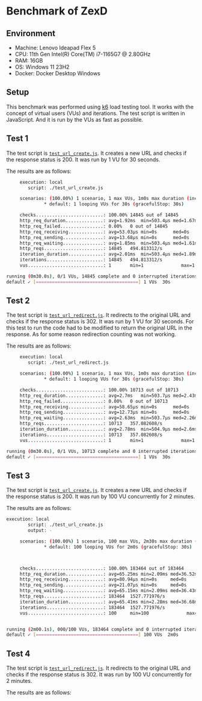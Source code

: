 # Benchmark of ZexD

## Environment

- Machine: Lenovo Ideapad Flex 5
- CPU: 11th Gen Intel(R) Core(TM) i7-1165G7 @ 2.80GHz
- RAM: 16GB
- OS: Windows 11 23H2
- Docker: Docker Desktop Windows

## Setup

This benchmark was performed using [k6](https://k6.io/) load testing tool.
It works with the concept of virtual users (VUs) and iterations.
The test script is written in JavaScript. And it is run by the VUs as fast as possible.

## Test 1

The test script is [`test_url_create.js`](test_url_create.js). It creates a new URL and checks if the response status is 200.
It was run by 1 VU for 30 seconds.

The results are as follows:

```bash
     execution: local
        script: ./test_url_create.js

     scenarios: (100.00%) 1 scenario, 1 max VUs, 1m0s max duration (incl. graceful stop):
              * default: 1 looping VUs for 30s (gracefulStop: 30s)

     checks.........................: 100.00% 14845 out of 14845
     http_req_duration..............: avg=1.92ms  min=503.4µs med=1.67ms max=16.95ms p(90)=2.62ms   p(95)=3.16ms
     http_req_failed................: 0.00%   0 out of 14845
     http_req_receiving.............: avg=53.03µs min=0s      med=0s     max=1.57ms  p(90)=156.56µs p(95)=521.5µs
     http_req_sending...............: avg=13.68µs min=0s      med=0s     max=1.5ms   p(90)=0s       p(95)=0s
     http_req_waiting...............: avg=1.85ms  min=503.4µs med=1.61ms max=16.95ms p(90)=2.58ms   p(95)=3.01ms
     http_reqs......................: 14845   494.813312/s
     iteration_duration.............: avg=2.01ms  min=503.4µs med=1.89ms max=16.95ms p(90)=2.66ms   p(95)=3.2ms
     iterations.....................: 14845   494.813312/s
     vus............................: 1       min=1              max=1

running (0m30.0s), 0/1 VUs, 14845 complete and 0 interrupted iterations
default ✓ [======================================] 1 VUs  30s
```

## Test 2

The test script is [`test_url_redirect.js`](test_url_delete.js). It redirects to the original URL and checks if the response status is 302.
It was run by 1 VU for 30 seconds.
For this test to run the code had to be modified to return the original URL in the response. As for some reason redirection counting was not working.

The results are as follows:

```bash
     execution: local
        script: ./test_url_redirect.js

     scenarios: (100.00%) 1 scenario, 1 max VUs, 1m0s max duration (incl. graceful stop):
              * default: 1 looping VUs for 30s (gracefulStop: 30s)

     checks.........................: 100.00% 10713 out of 10713
     http_req_duration..............: avg=2.7ms   min=503.7µs med=2.43ms max=23.21ms  p(90)=3.86ms   p(95)=4.48ms
     http_req_failed................: 0.00%   0 out of 10713
     http_req_receiving.............: avg=58.65µs min=0s      med=0s     max=1.68ms   p(90)=363.12µs p(95)=524.9µs
     http_req_sending...............: avg=12.73µs min=0s      med=0s     max=1.51ms   p(90)=0s       p(95)=0s
     http_req_waiting...............: avg=2.63ms  min=503.7µs med=2.26ms max=22.16ms  p(90)=3.79ms   p(95)=4.37ms
     http_reqs......................: 10713   357.082608/s
     iteration_duration.............: avg=2.78ms  min=504.9µs med=2.6ms  max=23.21ms  p(90)=4.05ms   p(95)=4.7ms
     iterations.....................: 10713   357.082608/s
     vus............................: 1       min=1              max=1

running (0m30.0s), 0/1 VUs, 10713 complete and 0 interrupted iterations
default ✓ [======================================] 1 VUs  30s
```

## Test 3

The test script is [`test_url_create.js`](test_url_create.js). It creates a new URL and checks if the response status is 200.
It was run by 100 VU concurrently for 2 minutes.

The results are as follows:

```bash
execution: local
        script: ./test_url_create.js
        output: -

     scenarios: (100.00%) 1 scenario, 100 max VUs, 2m30s max duration (incl. graceful stop):
              * default: 100 looping VUs for 2m0s (gracefulStop: 30s)



     checks.........................: 100.00% 183464 out of 183464
     http_req_duration..............: avg=65.25ms min=2.09ms med=36.52ms max=1.04s    p(90)=170.27ms p(95)=236.89ms
     http_req_receiving.............: avg=80.94µs min=0s     med=0s      max=103.82ms p(90)=234.6µs  p(95)=532.59µs
     http_req_sending...............: avg=21.07µs min=0s     med=0s      max=71.79ms  p(90)=0s       p(95)=0s
     http_req_waiting...............: avg=65.15ms min=2.09ms med=36.43ms max=1.04s    p(90)=170.15ms p(95)=236.59ms
     http_reqs......................: 183464  1527.771976/s
     iteration_duration.............: avg=65.41ms min=2.28ms med=36.68ms max=1.04s    p(90)=170.42ms p(95)=237.02ms
     iterations.....................: 183464  1527.771976/s
     vus............................: 100     min=100              max=100


running (2m00.1s), 000/100 VUs, 183464 complete and 0 interrupted iterations
default ✓ [======================================] 100 VUs  2m0s
```

## Test 4

The test script is [`test_url_redirect.js`](test_url_delete.js). It redirects to the original URL and checks if the response status is 302.
It was run by 100 VU concurrently for 2 minutes.

The results are as follows:

```bash

```
